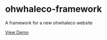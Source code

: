# ohwhaleco-framework
A framework for a new ohwhaleco website

[View Demo](http://takyyttik.github.io/project-framework/)